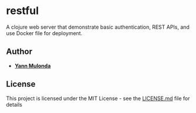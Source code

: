 # restful
A clojure web server that demonstrate basic authentication, REST APIs, and use Docker file for deployment.

## Author

* **[Yann Mulonda](https://github.com/YannMjl)** 

## License

This project is licensed under the MIT License - see the [LICENSE.md](LICENSE.md) file for details

